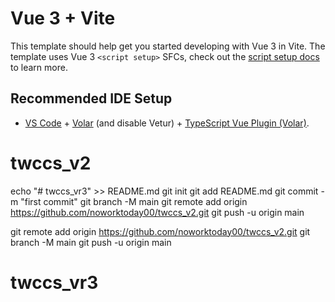 # Vue 3 + Vite

This template should help get you started developing with Vue 3 in Vite. The template uses Vue 3 `<script setup>` SFCs, check out the [script setup docs](https://v3.vuejs.org/api/sfc-script-setup.html#sfc-script-setup) to learn more.

## Recommended IDE Setup

- [VS Code](https://code.visualstudio.com/) + [Volar](https://marketplace.visualstudio.com/items?itemName=Vue.volar) (and disable Vetur) + [TypeScript Vue Plugin (Volar)](https://marketplace.visualstudio.com/items?itemName=Vue.vscode-typescript-vue-plugin).
# twccs_v2

echo "# twccs_vr3" >> README.md
git init
git add README.md
git commit -m "first commit"
git branch -M main
git remote add origin https://github.com/noworktoday00/twccs_v2.git
git push -u origin main

git remote add origin https://github.com/noworktoday00/twccs_v2.git
git branch -M main
git push -u origin main

# twccs_vr3
